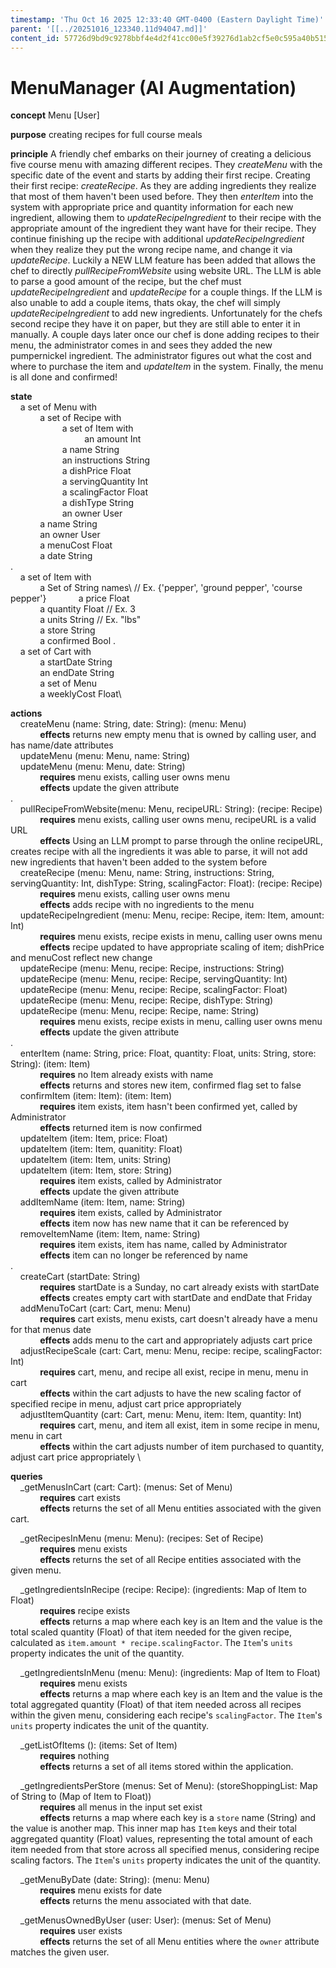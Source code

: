 ```yaml
---
timestamp: 'Thu Oct 16 2025 12:33:40 GMT-0400 (Eastern Daylight Time)'
parent: '[[../20251016_123340.11d94047.md]]'
content_id: 57726d9bd9c9278bbf4e4d2f41cc00e5f39276d1ab2cf5e0c595a40b51514f65
---
```


# MenuManager (AI Augmentation)

**concept** Menu \[User]

**purpose** creating recipes for full course meals

**principle** A friendly chef embarks on their journey of creating a delicious five course menu with amazing different recipes. They *createMenu* with the specific date of the event and starts by adding their first recipe. Creating their first recipe: *createRecipe*. As they are adding ingredients they realize that most of them haven't been used before. They then *enterItem* into the system with appropriate price and quantity information for each new ingredient, allowing them to *updateRecipeIngredient* to their recipe with the appropriate amount of the ingredient they want have for their recipe. They continue finishing up the recipe with additional *updateRecipeIngredient* when they realize they put the wrong recipe name, and change it via *updateRecipe*. Luckily a NEW LLM feature has been added that allows the chef to directly *pullRecipeFromWebsite* using website URL. The LLM is able to parse a good amount of the recipe, but the chef must *updateRecipeIngredient* and *updateRecipe* for a couple things. If the LLM is also unable to add a couple items, thats okay, the chef will simply *updateRecipeIngredient* to add new ingredients. Unfortunately for the chefs second recipe they have it on paper, but they are still able to enter it in manually. A couple days later once our chef is done adding recipes to their menu, the administrator comes in and sees they added the new pumpernickel ingredient. The administrator figures out what the cost and where to purchase the item and *updateItem* in the system. Finally, the menu is all done and confirmed!

**state**\
    a set of Menu with\
            a set of Recipe with\
                     a set of Item with\
                              an amount Int\
                     a name String\
                     an instructions String\
                     a dishPrice Float\
                     a servingQuantity Int\
                     a scalingFactor Float\
                     a dishType String\
                     an owner User\
            a name String\
            an owner User\
            a menuCost Float\
            a date String\
.\
    a set of Item with\
            a Set of String names\ // Ex. {'pepper', 'ground pepper', 'course pepper'}
            a price Float\
            a quantity Float // Ex. 3\
            a units String // Ex. "lbs"\
            a store String\
            a confirmed Bool
.\
    a set of Cart with\
            a startDate String\
            an endDate String\
            a set of Menu\
            a weeklyCost Float\\

**actions**\
    createMenu (name: String, date: String): (menu: Menu)\
            **effects** returns new empty menu that is owned by calling user, and has name/date attributes\
    updateMenu (menu: Menu, name: String)\
    updateMenu (menu: Menu, date: String)\
            **requires** menu exists, calling user owns menu\
            **effects** update the given attribute\
.\
    pullRecipeFromWebsite(menu: Menu, recipeURL: String): (recipe: Recipe)\
            **requires** menu exists, calling user owns menu, recipeURL is a valid URL\
            **effects** Using an LLM prompt to parse through the online recipeURL, creates recipe with all the ingredients it was able to parse, it will not add new ingredients that haven't been added to the system before \
    createRecipe (menu: Menu, name: String, instructions: String, servingQuantity: Int, dishType: String, scalingFactor: Float): (recipe: Recipe)\
            **requires** menu exists, calling user owns menu \
            **effects** adds recipe with no ingredients to the menu\
    updateRecipeIngredient (menu: Menu, recipe: Recipe, item: Item, amount: Int)\
            **requires** menu exists, recipe exists in menu, calling user owns menu\
            **effects** recipe updated to have appropriate scaling of item; dishPrice and menuCost reflect new change\
    updateRecipe (menu: Menu, recipe: Recipe, instructions: String)\
    updateRecipe (menu: Menu, recipe: Recipe, servingQuantity: Int)\
    updateRecipe (menu: Menu, recipe: Recipe, scalingFactor: Float)\
    updateRecipe (menu: Menu, recipe: Recipe, dishType: String)\
    updateRecipe (menu: Menu, recipe: Recipe, name: String)\
            **requires** menu exists, recipe exists in menu, calling user owns menu\
            **effects** update the given attribute\
.\
    enterItem (name: String, price: Float, quantity: Float, units: String, store: String): (item: Item)\
            **requires** no Item already exists with name\
            **effects** returns and stores new item, confirmed flag set to false\
    confirmItem (item: Item): (item: Item)\
            **requires** item exists, item hasn't been confirmed yet, called by Administrator\
            **effects** returned item is now confirmed\
    updateItem (item: Item, price: Float)\
    updateItem (item: Item, quanitity: Float)\
    updateItem (item: Item, units: String)\
    updateItem (item: Item, store: String)\
            **requires** item exists, called by Administrator\
            **effects** update the given attribute\
    addItemName (item: Item, name: String)\
            **requires** item exists, called by Administrator\
            **effects** item now has new name that it can be referenced by\
    removeItemName (item: Item, name: String)\
            **requires** item exists, item has name, called by Administrator\
            **effects** item can no longer be referenced by name\
.\
    createCart (startDate: String)\
            **requires** startDate is a Sunday, no cart already exists with startDate\
            **effects** creates empty cart with startDate and endDate that Friday\
    addMenuToCart (cart: Cart, menu: Menu)\
            **requires** cart exists, menu exists, cart doesn't already have a menu for that menus date\
            **effects** adds menu to the cart and appropriately adjusts cart price\
    adjustRecipeScale (cart: Cart, menu: Menu, recipe: recipe, scalingFactor: Int)\
            **requires** cart, menu, and recipe all exist, recipe in menu, menu in cart\
            **effects** within the cart adjusts to have the new scaling factor of specified recipe in menu, adjust cart price appropriately \
    adjustItemQuantity (cart: Cart, menu: Menu, item: Item, quantity: Int)\
            **requires** cart, menu, and item all exist, item in some recipe in menu, menu in cart\
            **effects** within the cart adjusts number of item purchased to quantity, adjust cart price appropriately \\

**queries**\
    \_getMenusInCart (cart: Cart): (menus: Set of Menu)\
            **requires** cart exists\
            **effects** returns the set of all Menu entities associated with the given cart.

    \_getRecipesInMenu (menu: Menu): (recipes: Set of Recipe)\
            **requires** menu exists\
            **effects** returns the set of all Recipe entities associated with the given menu.

    \_getIngredientsInRecipe (recipe: Recipe): (ingredients: Map of Item to Float)\
            **requires** recipe exists\
            **effects** returns a map where each key is an Item and the value is the total scaled quantity (Float) of that item needed for the given recipe, calculated as `item.amount * recipe.scalingFactor`. The `Item`'s `units` property indicates the unit of the quantity.

    \_getIngredientsInMenu (menu: Menu): (ingredients: Map of Item to Float)\
            **requires** menu exists\
            **effects** returns a map where each key is an Item and the value is the total aggregated quantity (Float) of that item needed across all recipes within the given menu, considering each recipe's `scalingFactor`. The `Item`'s `units` property indicates the unit of the quantity.

    \_getListOfItems (): (items: Set of Item)\
            **requires** nothing\
            **effects** returns a set of all items stored within the application.

    \_getIngredientsPerStore (menus: Set of Menu): (storeShoppingList: Map of String to (Map of Item to Float))\
            **requires** all menus in the input set exist\
            **effects** returns a map where each key is a `store` name (String) and the value is another map. This inner map has `Item` keys and their total aggregated quantity (Float) values, representing the total amount of each item needed from that store across all specified menus, considering recipe scaling factors. The `Item`'s `units` property indicates the unit of the quantity.

    \_getMenuByDate (date: String): (menu: Menu)\
            **requires** menu exists for date\
            **effects** returns the menu associated with that date.

    \_getMenusOwnedByUser (user: User): (menus: Set of Menu)\
            **requires** user exists\
            **effects** returns the set of all Menu entities where the `owner` attribute matches the given user.
